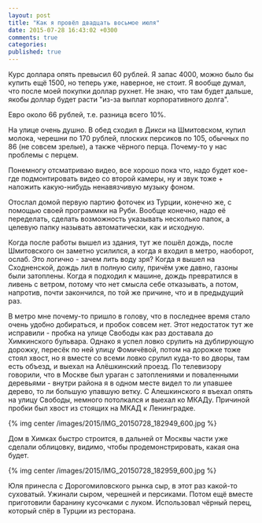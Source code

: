 ```yaml
---
layout: post
title: "Как я провёл двадцать восьмое июля"
date: 2015-07-28 16:43:02 +0300
comments: true
categories: 
published: true
---
```

Курс доллара опять превысил 60 рублей. Я запас 4000, можно было бы купить ещё 1500, но теперь уже, наверное, не стоит. Я вообще думал, что после моей покупки доллар рухнет. Не знаю, что там будет дальше, якобы доллар будет расти "из-за выплат корпоративного долга".

Евро около 66 рублей, т.е. разница всего 10%.

На улице очень душно. В обед сходил в Дикси на Шмитовском, купил молока, черешни по 170 рублей, плоских персиков по 105, обычных по 86 (не совсем зрелые), а также чёрного перца. Почему-то у нас проблемы с перцем.

Понемногу отсматриваю видео, все хорошо пока что, надо будет кое-где подмонтировать видео со второй камеры, ну и звук тоже + наложить какую-нибудь ненавязчивую музыку фоном.

Отослал домой первую партию фоточек из Турции, конечно же, с помощью своей программки на Руби. Вообще конечно, надо её переделать, сделать возможность указывать несколько папок, а целевую папку называть автоматически, как и исходную.

Когда после работы вышел из здания, тут же пошёл дождь, после Шмитовского он заметно усилился, а когда я входил в метро, наоборот, ослаб. Это логично - зачем лить воду зря? Когда я вышел на Сходненской, дождь лил в полную силу, причём уже давно, газоны были затоплены. Когда я подходил к машине, дождь превратился в ливень с ветром, потому что нет смысла себе отказывать, а потом, напротив, почти закончился, по той же причине, что и в предыдущий раз.

В метро мне почему-то пришло в голову, что в последнее время стало очень удобно добираться, и пробок совсем нет. Этот недостаток тут же исправили - пробка на улице Свободы как раз доставала до Химкинского бульвара. Однако я успел ловко срулить на дублирующую дорожку, пересёк по ней улицу Фомичёвой, потом на дорожке тоже стоял хвост, но я вместе со всеми ловко срулил куда-то во дворы, там есть объезд, и выехал на Алёшкинский проезд. По телевизору говорили, что в Москве был ураган с затоплениями и поваленными деревьями - внутри района я в одном месте видел то ли упавшее дерево, то ли большую упавшую ветку. С Алешкинского я въехал опять на улицу Свободы, немного потолкался и выехал ко МКАДу. Причиной пробки был хвост из стоящих на МКАД к Ленинградке.

{% img center /images/2015/IMG_20150728_182949_600.jpg %}

Дом в Химках быстро строится, в дальней  от Москвы части уже сделали облицовку, видимо, чтобы продемонстрировать, какая она будет.

{% img center /images/2015/IMG_20150728_182959_600.jpg %}

Юля принесла с Дорогомиловского рынка сыр, в этот раз какой-то суховатый. Ужинали сыром, черешней и персиками. Потом ещё вместе приготовили баранину кусочками с луком. Использовал чёрный перец, который спёр в Турции из ресторана.